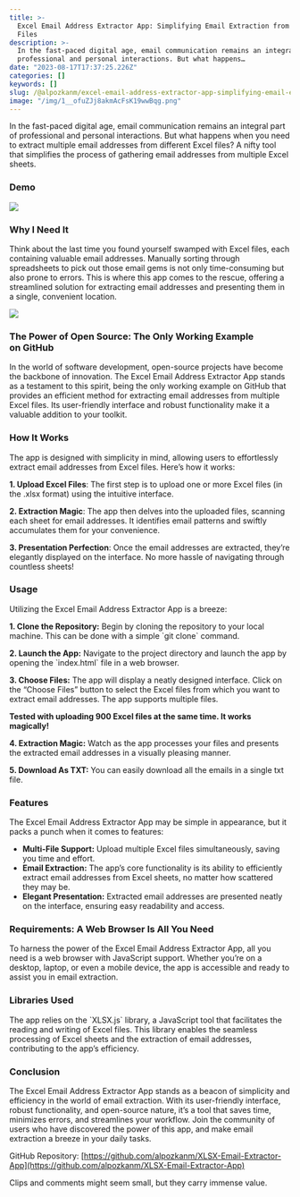 ```yaml
---
title: >-
  Excel Email Address Extractor App: Simplifying Email Extraction from Excel
  Files
description: >-
  In the fast-paced digital age, email communication remains an integral part of
  professional and personal interactions. But what happens…
date: "2023-08-17T17:37:25.226Z"
categories: []
keywords: []
slug: /@alpozkanm/excel-email-address-extractor-app-simplifying-email-extraction-from-excel-files-a4c51eb28994
image: "/img/1__ofuZJj8akmAcFsK19wwBqg.png"
---
```


In the fast-paced digital age, email communication remains an integral part of professional and personal interactions. But what happens when you need to extract multiple email addresses from different Excel files? A nifty tool that simplifies the process of gathering email addresses from multiple Excel sheets.

### Demo

![](/Users/alpozkan/Documents/nodeprojects/posts/md_1694207836573/img/1__HojGphIN8D9XyUdzqG6pDA.gif)

### Why I Need It

Think about the last time you found yourself swamped with Excel files, each containing valuable email addresses. Manually sorting through spreadsheets to pick out those email gems is not only time-consuming but also prone to errors. This is where this app comes to the rescue, offering a streamlined solution for extracting email addresses and presenting them in a single, convenient location.

![](/Users/alpozkan/Documents/nodeprojects/posts/md_1694207836573/img/1__ofuZJj8akmAcFsK19wwBqg.png)

### The Power of Open Source: The Only Working Example on GitHub

In the world of software development, open-source projects have become the backbone of innovation. The Excel Email Address Extractor App stands as a testament to this spirit, being the only working example on GitHub that provides an efficient method for extracting email addresses from multiple Excel files. Its user-friendly interface and robust functionality make it a valuable addition to your toolkit.

### How It Works

The app is designed with simplicity in mind, allowing users to effortlessly extract email addresses from Excel files. Here’s how it works:

**1\. Upload Excel Files**: The first step is to upload one or more Excel files (in the .xlsx format) using the intuitive interface.

**2\. Extraction Magic**: The app then delves into the uploaded files, scanning each sheet for email addresses. It identifies email patterns and swiftly accumulates them for your convenience.

**3\. Presentation Perfection**: Once the email addresses are extracted, they’re elegantly displayed on the interface. No more hassle of navigating through countless sheets!

### Usage

Utilizing the Excel Email Address Extractor App is a breeze:

**1\. Clone the Repository:** Begin by cloning the repository to your local machine. This can be done with a simple \`git clone\` command.

**2\. Launch the App:** Navigate to the project directory and launch the app by opening the \`index.html\` file in a web browser.

**3\. Choose Files:** The app will display a neatly designed interface. Click on the “Choose Files” button to select the Excel files from which you want to extract email addresses. The app supports multiple files.

**Tested with uploading 900 Excel files at the same time. It works magically!**

**4\. Extraction Magic:** Watch as the app processes your files and presents the extracted email addresses in a visually pleasing manner.

**5\. Download As TXT:** You can easily download all the emails in a single txt file.

### Features

The Excel Email Address Extractor App may be simple in appearance, but it packs a punch when it comes to features:

- **Multi-File Support:** Upload multiple Excel files simultaneously, saving you time and effort.
- **Email Extraction:** The app’s core functionality is its ability to efficiently extract email addresses from Excel sheets, no matter how scattered they may be.
- **Elegant Presentation:** Extracted email addresses are presented neatly on the interface, ensuring easy readability and access.

### Requirements: A Web Browser Is All You Need

To harness the power of the Excel Email Address Extractor App, all you need is a web browser with JavaScript support. Whether you’re on a desktop, laptop, or even a mobile device, the app is accessible and ready to assist you in email extraction.

### Libraries Used

The app relies on the \`XLSX.js\` library, a JavaScript tool that facilitates the reading and writing of Excel files. This library enables the seamless processing of Excel sheets and the extraction of email addresses, contributing to the app’s efficiency.

### Conclusion

The Excel Email Address Extractor App stands as a beacon of simplicity and efficiency in the world of email extraction. With its user-friendly interface, robust functionality, and open-source nature, it’s a tool that saves time, minimizes errors, and streamlines your workflow. Join the community of users who have discovered the power of this app, and make email extraction a breeze in your daily tasks.

GitHub Repository: [https://github.com/alpozkanm/XLSX-Email-Extractor-App](https://github.com/alpozkanm/XLSX-Email-Extractor-App)

Clips and comments might seem small, but they carry immense value.
